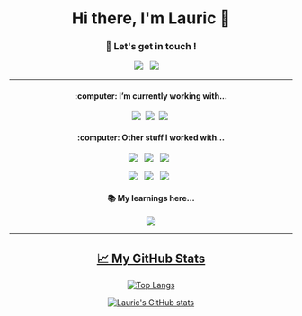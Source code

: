 <h1 align='center'> Hi there, I'm Lauric 👋</h1>

<h3 align='center'>💬 Let's get in touch ! </h3>

<div align='center'>
 
 <a href="https://www.linkedin.com/in/lauric/"><img src="https://img.shields.io/badge/linkedin-%230077B5.svg?&style=for-the-badge&logo=linkedin&logoColor=white" /></a>&nbsp;&nbsp;
 <a href="mailto:h.lauric@outlook.com"><img src="https://img.shields.io/badge/email-%23D14836.svg?&style=for-the-badge&logo=gmail&logoColor=white" /></a>&nbsp;&nbsp;&nbsp;&nbsp;

</div>

***
<div align='center'>
<h4>:computer: I’m currently working with...</h4>
<p>
  <img src="https://img.shields.io/badge/-PHP-777BB4?style=for-the-badge&logo=php&logoColor=white" />&nbsp;&nbsp;<img src="https://img.shields.io/badge/Symfony%20-000000?&style=for-the-badge&logo=symfony&logoColor=white" />&nbsp;&nbsp;<img src="https://img.shields.io/badge/MySQL%20-4479A1?&style=for-the-badge&logo=mysql&logoColor=white" />&nbsp;
 
</p>
<h4>:computer: Other stuff I worked with...</h4>
<p>
 <img src="https://img.shields.io/badge/-Rust-000000?style=for-the-badge&logo=rust" />&nbsp;&nbsp;
 <img src="https://img.shields.io/badge/-Go-00ADD8?style=for-the-badge&logo=go&logoColor=white" />&nbsp;&nbsp;
 <img src="https://img.shields.io/badge/Java%20-007396?&style=for-the-badge&logo=java&logoColor=white" />&nbsp;&nbsp;
</p>
<p>
<img src="https://img.shields.io/badge/-Docker-2496ED?style=for-the-badge&logo=docker&logoColor=white" />&nbsp;&nbsp;
<img src="https://img.shields.io/badge/-Kotlin-7F52FF?style=for-the-badge&logo=kotlin&logoColor=white" />&nbsp;&nbsp;
<img src="https://img.shields.io/badge/-Elasticsearch-005571?style=for-the-badge&logo=elasticsearch&logoColor=white" />&nbsp;&nbsp;
</p>
</div>

<div align='center'>
<h4>📚 My learnings here... </h4>
 <a href="https://github.com/Lauric-h/learnings" target="_blank"><img src="https://img.shields.io/badge/-Github-181717?style=for-the-badge&logo=github" />
</div>

<hr>
<div align='center'>
 <h2>&#x1f4c8; My GitHub Stats </h2>

[![Top Langs](https://github-readme-stats-one-mu-46.vercel.app/api/top-langs?username=Lauric-h&hide=html,scss,sass,css)](https://github.com/anuraghazra/github-readme-stats)

[![Lauric's GitHub stats](https://github-readme-stats-one-mu-46.vercel.app/api?username=Lauric-h)](https://github.com/anuraghazra/github-readme-stats)
</div>







